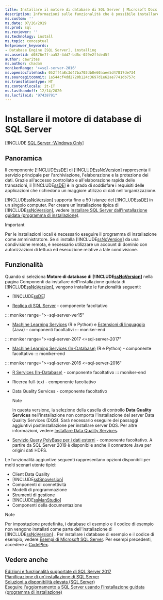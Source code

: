 ```yaml
---
title: Installare il motore di database di SQL Server | Microsoft Docs
description: Informazioni sulle funzionalità che è possibile installare quando si seleziona il motore di database di SQL Server in Componenti da installare nell'Installazione guidata di SQL Server.
ms.custom: ''
ms.date: 07/26/2019
ms.prod: sql
ms.reviewer: ''
ms.technology: install
ms.topic: conceptual
helpviewer_keywords:
- Database Engine [SQL Server], installing
ms.assetid: d0876e7f-aa52-4dd7-bd5c-029e2ffded5f
author: cawrites
ms.author: chadam
monikerRange: '>=sql-server-2016'
ms.openlocfilehash: 052ff4a8c3d47ba702db0e60aaee5d47817de734
ms.sourcegitcommit: 1a544cf4dd2720b124c3697d1e62ae7741db757c
ms.translationtype: HT
ms.contentlocale: it-IT
ms.lasthandoff: 12/14/2020
ms.locfileid: "97438791"
---
```

# <a name="install-sql-server-database-engine"></a>Installare il motore di database di SQL Server

[!INCLUDE [SQL Server -Windows Only](../../includes/applies-to-version/sql-windows-only.md)]

## <a name="overview"></a>Panoramica
Il componente [!INCLUDE[ssDE](../../includes/ssde-md.md)] di [!INCLUDE[ssNoVersion](../../includes/ssnoversion-md.md)] rappresenta il servizio principale per l'archiviazione, l'elaborazione e la protezione dei dati. Grazie all'accesso controllato e all'elaborazione rapida delle transazioni, il [!INCLUDE[ssDE](../../includes/ssde-md.md)] è in grado di soddisfare i requisiti delle applicazioni che richiedono un maggiore utilizzo di dati nell'organizzazione.  
  
[!INCLUDE[ssNoVersion](../../includes/ssnoversion-md.md)] supporta fino a 50 istanze del [!INCLUDE[ssDE](../../includes/ssde-md.md)] in un singolo computer. Per creare un'installazione tipica di [!INCLUDE[ssNoVersion](../../includes/ssnoversion-md.md)], vedere [Installare SQL Server dall'Installazione guidata &#40;programma di installazione&#41;](../../database-engine/install-windows/install-sql-server-from-the-installation-wizard-setup.md).  
  
>[!IMPORTANT]
>Per le installazioni locali è necessario eseguire il programma di installazione come amministratore. Se si installa [!INCLUDE[ssNoVersion](../../includes/ssnoversion-md.md)] da una condivisione remota, è necessario utilizzare un account di dominio con autorizzazioni di lettura ed esecuzione relative a tale condivisione.  

## <a name="features"></a>Funzionalità
Quando si seleziona **Motore di database di [!INCLUDE[ssNoVersion](../../includes/ssnoversion-md.md)]** nella pagina Componenti da installare dell'Installazione guidata di [!INCLUDE[ssNoVersion](../../includes/ssnoversion-md.md)], vengono installate le funzionalità seguenti:  
  
-   [!INCLUDE[ssDE](../../includes/ssde-md.md)]  
  
-   [Replica di SQL Server](../../relational-databases/replication/sql-server-replication.md) - componente facoltativo  

::: moniker range=">=sql-server-ver15"
-   [Machine Learning Services](../../machine-learning/install/sql-machine-learning-services-windows-install.md) (R e Python) e [Estensioni di linguaggio](../..//language-extensions/install/windows-java.md) (Java) - componenti facoltativi
::: moniker-end

::: moniker range=">=sql-server-2017 <=sql-server-2017"
-   [Machine Learning Services (In-Database)](../../machine-learning/install/sql-machine-learning-services-windows-install.md) (R e Python) - componente facoltativo
::: moniker-end

::: moniker range=">=sql-server-2016 <=sql-server-2016"
-   [R Services (In-Database)](../../machine-learning/install/sql-r-services-windows-install.md) - componente facoltativo
::: moniker-end

-   Ricerca full-text - componente facoltativo  
  
-   Data Quality Services - componente facoltativo  
  
    > [!NOTE]  
    >  In questa versione, la selezione della casella di controllo **Data Quality Services** nell'installazione non comporta l'installazione del server Data Quality Services (DQS). Sarà necessario eseguire dei passaggi aggiuntivi postinstallazione per installare server DQS. Per altre informazioni, vedere [Installare Data Quality Services](../../data-quality-services/install-windows/install-data-quality-services.md).  
    
- [Servizio Query PolyBase per i dati esterni](../../relational-databases/polybase/polybase-guide.md) - componente facoltativo. A partire da SQL Server 2019 è disponibile anche il connettore Java per origini dati HDFS.

  
 Le funzionalità aggiuntive seguenti rappresentano opzioni disponibili per molti scenari utente tipici:  
  
-   Client Data Quality
-   [!INCLUDE[ssISnoversion](../../includes/ssisnoversion-md.md)]
-   Componenti di connettività
-   Modelli di programmazione
-   Strumenti di gestione
-   [!INCLUDE[ssManStudio](../../includes/ssmanstudio-md.md)]
-   Componenti della documentazione  
  

> [!NOTE]  
>  Per impostazione predefinita, i database di esempio e il codice di esempio non vengono installati come parte dell'installazione di [!INCLUDE[ssNoVersion](../../includes/ssnoversion-md.md)] . Per installare i database di esempio e il codice di esempio, vedere [Esempi di Microsoft SQL Server](../../samples/sql-samples-where-are.md). Per esempi precedenti, accedere a [CodePlex](https://go.microsoft.com/fwlink/?LinkId=87843).  

  
## <a name="see-also"></a>Vedere anche  
 [Edizioni e funzionalità supportate di SQL Server 2017](~/sql-server/editions-and-components-of-sql-server-2017.md)   
 [Pianificazione di un'installazione di SQL Server](../../sql-server/install/planning-a-sql-server-installation.md)   
 [Soluzioni a disponibilità elevata &#40;SQL Server&#41;](../sql-server-business-continuity-dr.md)   
 [Eseguire l'aggiornamento a SQL Server usando l'Installazione guidata &#40;programma di installazione&#41;](../../database-engine/install-windows/upgrade-sql-server-using-the-installation-wizard-setup.md)  
  

